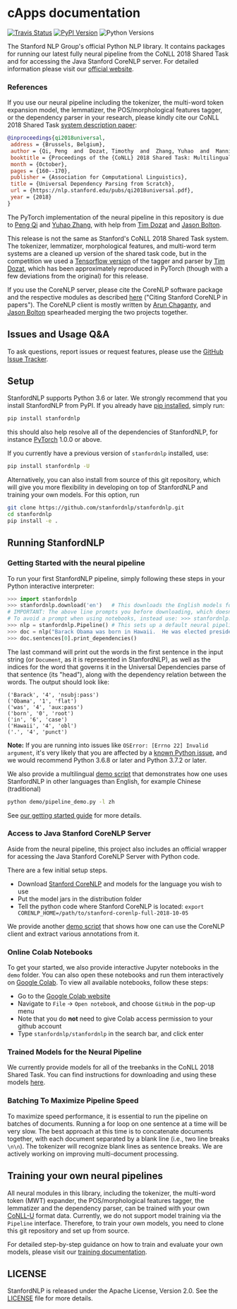 # cApps documentation

[![Travis Status](https://travis-ci.com/stanfordnlp/stanfordnlp.svg?token=RPNzRzNDQRoq2x3J2juj&branch=master)](https://travis-ci.com/stanfordnlp/stanfordnlp)
[![PyPI Version](https://img.shields.io/pypi/v/stanfordnlp.svg?colorB=blue)](https://pypi.org/project/stanfordnlp/)
![Python Versions](https://img.shields.io/pypi/pyversions/stanfordnlp.svg?colorB=blue)

The Stanford NLP Group's official Python NLP library. It contains packages for running our latest fully neural pipeline from the CoNLL 2018 Shared Task and for accessing the Java Stanford CoreNLP server. For detailed information please visit our [official website](https://stanfordnlp.github.io/stanfordnlp/).

### References

If you use our neural pipeline including the tokenizer, the multi-word token expansion model, the lemmatizer, the POS/morphological features tagger, or the dependency parser in your research, please kindly cite our CoNLL 2018 Shared Task [system description paper](https://nlp.stanford.edu/pubs/qi2018universal.pdf):

```bibtex
@inproceedings{qi2018universal,
 address = {Brussels, Belgium},
 author = {Qi, Peng  and  Dozat, Timothy  and  Zhang, Yuhao  and  Manning, Christopher D.},
 booktitle = {Proceedings of the {CoNLL} 2018 Shared Task: Multilingual Parsing from Raw Text to Universal Dependencies},
 month = {October},
 pages = {160--170},
 publisher = {Association for Computational Linguistics},
 title = {Universal Dependency Parsing from Scratch},
 url = {https://nlp.stanford.edu/pubs/qi2018universal.pdf},
 year = {2018}
}
```
The PyTorch implementation of the neural pipeline in this repository is due to [Peng Qi](http://qipeng.me) and [Yuhao Zhang](http://yuhao.im), with help from [Tim Dozat](https://web.stanford.edu/~tdozat/) and [Jason Bolton](mailto:jebolton@stanford.edu).

This release is not the same as Stanford's CoNLL 2018 Shared Task system. The tokenizer, lemmatizer, morphological features, and multi-word term systems are a cleaned up version of the shared task code, but in the competition we used a  [Tensorflow version](https://github.com/tdozat/Parser-v3) of the tagger and parser by [Tim Dozat](https://web.stanford.edu/~tdozat/), which has been approximately reproduced in PyTorch (though with a few deviations from the original) for this release.

If you use the CoreNLP server, please cite the CoreNLP software package and the respective modules as described [here](https://stanfordnlp.github.io/CoreNLP/#citing-stanford-corenlp-in-papers) ("Citing Stanford CoreNLP in papers"). The CoreNLP client is mostly written by [Arun Chaganty](http://arun.chagantys.org/), and [Jason Bolton](mailto:jebolton@stanford.edu) spearheaded merging the two projects together.

## Issues and Usage Q&A

To ask questions, report issues or request features, please use the [GitHub Issue Tracker](https://github.com/stanfordnlp/stanfordnlp/issues).

## Setup

StanfordNLP supports Python 3.6 or later. We strongly recommend that you install StanfordNLP from PyPI. If you already have [pip installed](https://pip.pypa.io/en/stable/installing/), simply run:
```bash
pip install stanfordnlp
```
this should also help resolve all of the dependencies of StanfordNLP, for instance [PyTorch](https://pytorch.org/) 1.0.0 or above.

If you currently have a previous version of `stanfordnlp` installed, use:
```bash
pip install stanfordnlp -U
```

Alternatively, you can also install from source of this git repository, which will give you more flexibility in developing on top of StanfordNLP and training your own models. For this option, run
```bash
git clone https://github.com/stanfordnlp/stanfordnlp.git
cd stanfordnlp
pip install -e .
```

## Running StanfordNLP

### Getting Started with the neural pipeline

To run your first StanfordNLP pipeline, simply following these steps in your Python interactive interpreter:

```python
>>> import stanfordnlp
>>> stanfordnlp.download('en')   # This downloads the English models for the neural pipeline
# IMPORTANT: The above line prompts you before downloading, which doesn't work well in a Jupyter notebook.
# To avoid a prompt when using notebooks, instead use: >>> stanfordnlp.download('en', force=True)
>>> nlp = stanfordnlp.Pipeline() # This sets up a default neural pipeline in English
>>> doc = nlp("Barack Obama was born in Hawaii.  He was elected president in 2008.")
>>> doc.sentences[0].print_dependencies()
```

The last command will print out the words in the first sentence in the input string (or `Document`, as it is represented in StanfordNLP), as well as the indices for the word that governs it in the Universal Dependencies parse of that sentence (its "head"), along with the dependency relation between the words. The output should look like:

```
('Barack', '4', 'nsubj:pass')
('Obama', '1', 'flat')
('was', '4', 'aux:pass')
('born', '0', 'root')
('in', '6', 'case')
('Hawaii', '4', 'obl')
('.', '4', 'punct')
```

**Note:** If you are running into issues like `OSError: [Errno 22] Invalid argument`, it's very likely that you are affected by a [known Python issue](https://bugs.python.org/issue24658), and we would recommend Python 3.6.8 or later and Python 3.7.2 or later.

We also provide a multilingual [demo script](https://github.com/stanfordnlp/stanfordnlp/blob/master/demo/pipeline_demo.py) that demonstrates how one uses StanfordNLP in other languages than English, for example Chinese (traditional)

```bash
python demo/pipeline_demo.py -l zh
```

See [our getting started guide](https://stanfordnlp.github.io/stanfordnlp/installation_usage.html#getting-started) for more details.

### Access to Java Stanford CoreNLP Server

Aside from the neural pipeline, this project also includes an official wrapper for acessing the Java Stanford CoreNLP Server with Python code.

There are a few initial setup steps.

* Download [Stanford CoreNLP](https://stanfordnlp.github.io/CoreNLP/) and models for the language you wish to use
* Put the model jars in the distribution folder
* Tell the python code where Stanford CoreNLP is located: `export CORENLP_HOME=/path/to/stanford-corenlp-full-2018-10-05`

We provide another [demo script](https://github.com/stanfordnlp/stanfordnlp/blob/master/demo/corenlp.py) that shows how one can use the CoreNLP client and extract various annotations from it.

### Online Colab Notebooks

To get your started, we also provide interactive Jupyter notebooks in the `demo` folder. You can also open these notebooks and run them interactively on [Google Colab](https://colab.research.google.com). To view all available notebooks, follow these steps:

* Go to the [Google Colab website](https://colab.research.google.com)
* Navigate to `File` -> `Open notebook`, and choose `GitHub` in the pop-up menu
* Note that you do **not** need to give Colab access permission to your github account
* Type `stanfordnlp/stanfordnlp` in the search bar, and click enter

### Trained Models for the Neural Pipeline

We currently provide models for all of the treebanks in the CoNLL 2018 Shared Task. You can find instructions for downloading and using these models [here](https://stanfordnlp.github.io/stanfordnlp/models.html).

### Batching To Maximize Pipeline Speed

To maximize speed performance, it is essential to run the pipeline on batches of documents. Running a for loop
on one sentence at a time will be very slow. The best approach at this time is to concatenate documents together,
with each document separated by a blank line (i.e., two line breaks `\n\n`).  The tokenizer will recognize blank lines as sentence breaks.
We are actively working on improving multi-document processing.

## Training your own neural pipelines

All neural modules in this library, including the tokenizer, the multi-word token (MWT) expander, the POS/morphological features tagger, the lemmatizer and the dependency parser, can be trained with your own [CoNLL-U](https://universaldependencies.org/format.html) format data. Currently, we do not support model training via the `Pipeline` interface. Therefore, to train your own models, you need to clone this git repository and set up from source.

For detailed step-by-step guidance on how to train and evaluate your own models, please visit our [training documentation](https://stanfordnlp.github.io/stanfordnlp/training.html).

## LICENSE

StanfordNLP is released under the Apache License, Version 2.0. See the [LICENSE](https://github.com/stanfordnlp/stanfordnlp/blob/master/LICENSE) file for more details.
